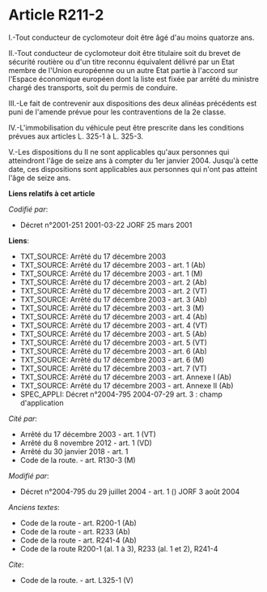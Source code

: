 # Article R211-2

I.-Tout conducteur de cyclomoteur doit être âgé d'au moins quatorze ans. 

II.-Tout conducteur de cyclomoteur doit être titulaire soit du brevet de sécurité routière ou d'un titre reconnu équivalent
délivré par un Etat membre de l'Union européenne ou un autre Etat partie à l'accord sur l'Espace économique européen dont la
liste est fixée par arrêté du ministre chargé des transports, soit du permis de conduire. 

III.-Le fait de contrevenir aux dispositions des deux alinéas précédents est puni de l'amende prévue pour les contraventions
de la 2e classe. 

IV.-L'immobilisation du véhicule peut être prescrite dans les conditions prévues aux articles L. 325-1 à L. 325-3.

V.-Les dispositions du II ne sont applicables qu'aux personnes qui atteindront l'âge de seize ans à compter du 1er janvier
2004. Jusqu'à cette date, ces dispositions sont applicables aux personnes qui n'ont pas atteint l'âge de seize ans.

**Liens relatifs à cet article**

_Codifié par_:

  - Décret n°2001-251 2001-03-22 JORF 25 mars 2001

**Liens**:

  - TXT_SOURCE: Arrêté du 17 décembre 2003
  - TXT_SOURCE: Arrêté du 17 décembre 2003 - art. 1 (Ab)
  - TXT_SOURCE: Arrêté du 17 décembre 2003 - art. 1 (M)
  - TXT_SOURCE: Arrêté du 17 décembre 2003 - art. 2 (Ab)
  - TXT_SOURCE: Arrêté du 17 décembre 2003 - art. 2 (VT)
  - TXT_SOURCE: Arrêté du 17 décembre 2003 - art. 3 (Ab)
  - TXT_SOURCE: Arrêté du 17 décembre 2003 - art. 3 (M)
  - TXT_SOURCE: Arrêté du 17 décembre 2003 - art. 4 (Ab)
  - TXT_SOURCE: Arrêté du 17 décembre 2003 - art. 4 (VT)
  - TXT_SOURCE: Arrêté du 17 décembre 2003 - art. 5 (Ab)
  - TXT_SOURCE: Arrêté du 17 décembre 2003 - art. 5 (VT)
  - TXT_SOURCE: Arrêté du 17 décembre 2003 - art. 6 (Ab)
  - TXT_SOURCE: Arrêté du 17 décembre 2003 - art. 6 (M)
  - TXT_SOURCE: Arrêté du 17 décembre 2003 - art. 7 (VT)
  - TXT_SOURCE: Arrêté du 17 décembre 2003 - art. Annexe I (Ab)
  - TXT_SOURCE: Arrêté du 17 décembre 2003 - art. Annexe II (Ab)
  - SPEC_APPLI: Décret n°2004-795 2004-07-29 art. 3 : champ d'application

_Cité par_:

  - Arrêté du 17 décembre 2003 - art. 1 (VT)
  - Arrêté du 8 novembre 2012 - art. 1 (VD)
  - Arrêté du 30 janvier 2018 - art. 1
  - Code de la route. - art. R130-3 (M)

_Modifié par_:

  - Décret n°2004-795 du 29 juillet 2004 - art. 1 () JORF 3 août 2004

_Anciens textes_:

  - Code de la route - art. R200-1 (Ab)
  - Code de la route - art. R233 (Ab)
  - Code de la route - art. R241-4 (Ab)
  - Code de la route R200-1 (al. 1 à 3), R233 (al. 1 et 2), R241-4

_Cite_:

  - Code de la route. - art. L325-1 (V)
